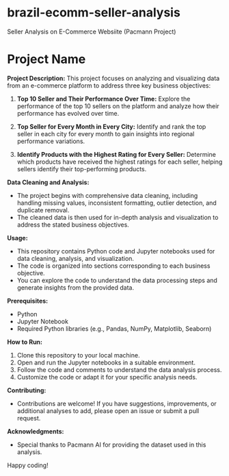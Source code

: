 # brazil-ecomm-seller-analysis
Seller Analysis on E-Commerce Websiite (Pacmann Project)

# Project Name

**Project Description:** This project focuses on analyzing and visualizing data from an e-commerce platform to address three key business objectives:

1. **Top 10 Seller and Their Performance Over Time:** Explore the performance of the top 10 sellers on the platform and analyze how their performance has evolved over time.

2. **Top Seller for Every Month in Every City:** Identify and rank the top seller in each city for every month to gain insights into regional performance variations.

3. **Identify Products with the Highest Rating for Every Seller:** Determine which products have received the highest ratings for each seller, helping sellers identify their top-performing products.

**Data Cleaning and Analysis:**
- The project begins with comprehensive data cleaning, including handling missing values, inconsistent formatting, outlier detection, and duplicate removal.
- The cleaned data is then used for in-depth analysis and visualization to address the stated business objectives.

**Usage:**
- This repository contains Python code and Jupyter notebooks used for data cleaning, analysis, and visualization.
- The code is organized into sections corresponding to each business objective.
- You can explore the code to understand the data processing steps and generate insights from the provided data.

**Prerequisites:**
- Python
- Jupyter Notebook
- Required Python libraries (e.g., Pandas, NumPy, Matplotlib, Seaborn)

**How to Run:**
1. Clone this repository to your local machine.
2. Open and run the Jupyter notebooks in a suitable environment.
3. Follow the code and comments to understand the data analysis process.
4. Customize the code or adapt it for your specific analysis needs.

**Contributing:**
- Contributions are welcome! If you have suggestions, improvements, or additional analyses to add, please open an issue or submit a pull request.

**Acknowledgments:**
- Special thanks to Pacmann AI for providing the dataset used in this analysis.

Happy coding!

